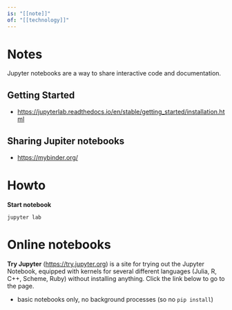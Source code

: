 ```yaml
---
is: "[[note]]"
of: "[[technology]]"
---
```

# Notes
Jupyter notebooks are a way to share interactive code and documentation.

## Getting Started
- https://jupyterlab.readthedocs.io/en/stable/getting_started/installation.html

## Sharing Jupiter notebooks
- https://mybinder.org/

# Howto
**Start notebook**
```
jupyter lab
```

# Online notebooks
**Try Jupyter** (https://try.jupyter.org) is a site for trying out the Jupyter Notebook, equipped with kernels for several different languages (Julia, R, C++, Scheme, Ruby) without installing anything. Click the link below to go to the page.
- basic notebooks only, no background processes (so no `pip install`)